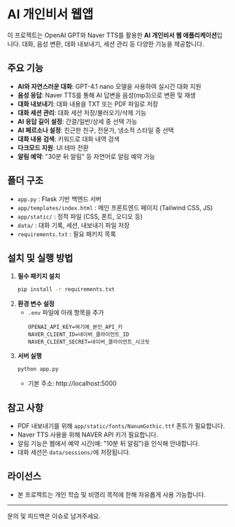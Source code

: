 # AI 개인비서 웹앱

이 프로젝트는 OpenAI GPT와 Naver TTS를 활용한 **AI 개인비서 웹 애플리케이션**입니다. 대화, 음성 변환, 대화 내보내기, 세션 관리 등 다양한 기능을 제공합니다.

## 주요 기능

- **AI와 자연스러운 대화**: GPT-4.1 nano 모델을 사용하여 실시간 대화 지원
- **음성 응답**: Naver TTS를 통해 AI 답변을 음성(mp3)으로 변환 및 재생
- **대화 내보내기**: 대화 내용을 TXT 또는 PDF 파일로 저장
- **대화 세션 관리**: 대화 세션 저장/불러오기/삭제 기능
- **AI 응답 길이 설정**: 간결/일반/상세 중 선택 가능
- **AI 페르소나 설정**: 친근한 친구, 전문가, 냉소적 스타일 중 선택
- **대화 내용 검색**: 키워드로 대화 내역 검색
- **다크모드 지원**: UI 테마 전환
- **알림 예약**: "30분 뒤 알림" 등 자연어로 알림 예약 가능

## 폴더 구조

- `app.py` : Flask 기반 백엔드 서버
- `app/templates/index.html` : 메인 프론트엔드 페이지 (Tailwind CSS, JS)
- `app/static/` : 정적 파일 (CSS, 폰트, 오디오 등)
- `data/` : 대화 기록, 세션, 내보내기 파일 저장
- `requirements.txt` : 필요 패키지 목록

## 설치 및 실행 방법

1. **필수 패키지 설치**
   ```bash
   pip install -r requirements.txt
   ```
2. **환경 변수 설정**
   - `.env` 파일에 아래 항목을 추가
     ```env
     OPENAI_API_KEY=여기에_본인_API_키
     NAVER_CLIENT_ID=네이버_클라이언트_ID
     NAVER_CLIENT_SECRET=네이버_클라이언트_시크릿
     ```
3. **서버 실행**
   ```bash
   python app.py
   ```
   - 기본 주소: http://localhost:5000

## 참고 사항
- PDF 내보내기를 위해 `app/static/fonts/NanumGothic.ttf` 폰트가 필요합니다.
- Naver TTS 사용을 위해 NAVER API 키가 필요합니다.
- 알림 기능은 웹에서 예약 시간(예: "10분 뒤 알림")을 인식해 안내합니다.
- 대화 세션은 `data/sessions/`에 저장됩니다.

## 라이선스
- 본 프로젝트는 개인 학습 및 비영리 목적에 한해 자유롭게 사용 가능합니다.

---
문의 및 피드백은 이슈로 남겨주세요.

